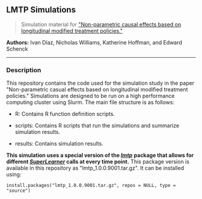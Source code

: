 ## LMTP Simulations

> Simulation material for ["Non-parametric causal effects based on longitudinal modified treatment policies."](https://arxiv.org/abs/2006.01366)

**Authors:** Ivan Díaz, Nicholas Williams, Katherine Hoffman, and Edward Schenck

------------------------------------------------------------------------

### Description

This repository contains the code used for the simulation study in the paper "Non-parametric casual effects based on longitudinal modified treatment policies." Simulations are designed to be run on a high performance computing cluster using Slurm. The main file structure is as follows:

-   R: Contains R function definition scripts.

-   scripts: Contains R scripts that run the simulations and summarize simulation results.

-   results: Contains simulation results.

**This simulation uses a special version of the [*lmtp*](https://github.com/nt-williams/lmtp)** **package that allows for different [*SuperLearner*](https://github.com/ecpolley/SuperLearner) calls at every time point.** This package version is available in this repository as "lmtp\_1.0.0.9001.tar.gz". It can be installed using:

```{r, eval = FALSE}
install.packages("lmtp_1.0.0.9001.tar.gz", repos = NULL, type = "source")
```
